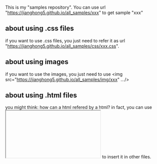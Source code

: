 This is my "samples repository". You can use url "https://jianghong5.github.io/all_samples/xxx" to get sample "xxx"

## about using .css files

if you want to use .css files, you just need to refer it as url "https://jianghong5.github.io/all_samples/css/xxx.css".

## about using images

if you want to use the images, you just need to use <img src="https://jianghong5.github.io/all_samples/img/xxx" .../>

## about using .html files

you might think: how can a html refered by a html? in fact, you can use <iframe> to "refer" a .html.
if you want to "refer" .html files, you can use <iframe src="https://jianghong5.github.io/all_samples/xxx" ...></iframe> to insert it in other files.
